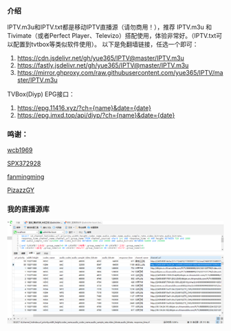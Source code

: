 ### 介绍
IPTV.m3u和IPTV.txt都是移动IPTV直播源（请勿商用！），推荐 IPTV.m3u 和 Tivimate（或者Perfect Player、Televizo）搭配使用，体验非常好。（IPTV.txt可以配置到tvtbox等类似软件使用）。
以下是免翻墙链接，任选一个即可：

1. https://cdn.jsdelivr.net/gh/yue365/IPTV@master/IPTV.m3u
2. https://fastly.jsdelivr.net/gh/yue365/IPTV@master/IPTV.m3u
3. https://mirror.ghproxy.com/raw.githubusercontent.com/yue365/IPTV/master/IPTV.m3u

TVBox(Diyp) EPG接口：
1. https://epg.11416.xyz/?ch={name}&date={date}
2. https://epg.imxd.top/api/diyp/?ch={name}&date={date}

### 鸣谢：
<a href="https://github.com/wcb1969/iptv/">wcb1969</a>

<a href="https://github.com/SPX372928/MyIPTV">SPX372928</a>

<a href="https://github.com/fanmingming/live">fanmingming</a>

<a href="https://github.com/PizazzGY/TVBox">PizazzGY</a>

### 我的直播源库
<img src="https://github.com/yue365/IPTV/blob/master/IPTV_data.png"/>
